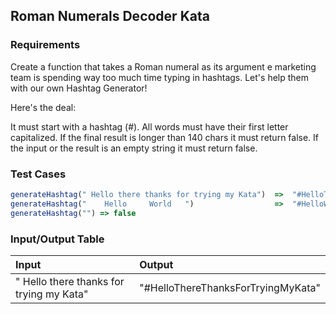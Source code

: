 ## Roman Numerals Decoder Kata

### Requirements 

Create a function that takes a Roman numeral as its argument e marketing team is spending way too much time typing in hashtags.
Let's help them with our own Hashtag Generator!

Here's the deal:

It must start with a hashtag (#).
All words must have their first letter capitalized.
If the final result is longer than 140 chars it must return false.
If the input or the result is an empty string it must return false.


### Test Cases

```JavaScript
generateHashtag(" Hello there thanks for trying my Kata")  =>  "#HelloThereThanksForTryingMyKata"
generateHashtag("    Hello     World   ")                  =>  "#HelloWorld"
generateHashtag("") => false
```

### Input/Output Table

| Input                                          | Output |
| :--------------------------------------------- | :----- |
|  " Hello there thanks for trying my Kata"                                           | "#HelloThereThanksForTryingMyKata"  |


